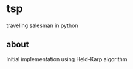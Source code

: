tsp
===

traveling salesman in python

about
-----

Initial implementation using Held-Karp algorithm
